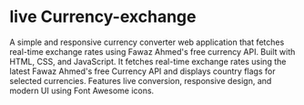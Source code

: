 # live Currency-exchange
A simple and responsive currency converter web application that fetches real-time exchange rates using Fawaz Ahmed's free currency API. Built with HTML, CSS, and JavaScript.
It fetches real-time exchange rates using the latest Fawaz Ahmed's free Currency API and displays country flags for selected currencies.
Features live conversion, responsive design, and modern UI using Font Awesome icons.
